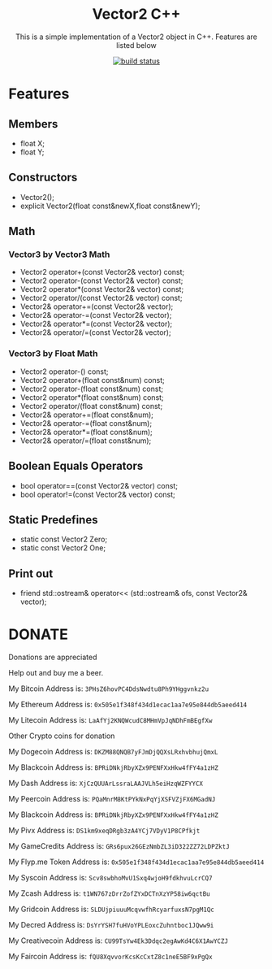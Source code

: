 <h1 align="center">Vector2 C++</h1>

<p align="center">This is a simple implementation of a Vector2 object in C++. Features are listed below</p>

<p align="center">
    <a href="https://travis-ci.org/kdjstudios/Vector2">
        <img src="https://travis-ci.org/kdjstudios/Vector2.svg?branch=master" alt="build status">
    </a>
</p>

# Features

## Members

* float X;
* float Y;

## Constructors

* Vector2();
* explicit Vector2(float const&newX,float const&newY);

## Math

### Vector3 by Vector3 Math

* Vector2		operator+(const Vector2& vector) const;
* Vector2		operator-(const Vector2& vector) const;
* Vector2		operator*(const Vector2& vector) const;
* Vector2		operator/(const Vector2& vector) const;
* Vector2&	operator+=(const Vector2& vector);
* Vector2&	operator-=(const Vector2& vector);
* Vector2&	operator*=(const Vector2& vector);
* Vector2&	operator/=(const Vector2& vector);

### Vector3 by Float Math

* Vector2		operator-() const;
* Vector2		operator+(float const&num) const;
* Vector2		operator-(float const&num) const;
* Vector2		operator*(float const&num) const;
* Vector2		operator/(float const&num) const;
* Vector2&	operator+=(float const&num);
* Vector2&	operator-=(float const&num);
* Vector2&	operator*=(float const&num);
* Vector2&	operator/=(float const&num);

## Boolean Equals Operators

* bool		operator==(const Vector2& vector) const;
* bool		operator!=(const Vector2& vector) const;

## Static Predefines

* static const Vector2 Zero;
* static const Vector2 One;

## Print out

* friend std::ostream& operator<< (std::ostream& ofs, const Vector2& vector);


# DONATE

Donations are appreciated 

Help out and buy me a beer.

My Bitcoin Address is: `3PHsZ6hovPC4DdsNwdtu8Ph9YHggvnkz2u`

My Ethereum Address is: `0x505e1f348f434d1ecac1aa7e95e844db5aeed414`

My Litecoin Address is: `LaAfYj2KNQWcudC8MHmVpJqNDhFmBEgfXw`

Other Crypto coins for donation

My Dogecoin Address is: `DKZM88QNQB7yFJmDjQQXsLRxhvbhujQmxL`

My Blackcoin Address is: `BPRiDNkjRbyXZx9PENFXxHkw4fFY4a1zHZ`

My Dash Address is: `XjCzQUUArLssraLAAJVLh5eiHzqWZFYYCX`

My Peercoin Address is: `PQaMnrM8KtPYkNxPqYjXSFVZjFX6MGadNJ`

My Blackcoin Address is: `BPRiDNkjRbyXZx9PENFXxHkw4fFY4a1zHZ`

My Pivx Address is: `DS1km9xeqDRgb3zA4YCj7VDyV1P8CPfkjt`

My GameCredits Address is: `GRs6pux26GEzNmbZL3iD322ZZ72LDPZktJ`

My Flyp.me Token Address is: `0x505e1f348f434d1ecac1aa7e95e844db5aeed414`

My Syscoin Address is: `Scv8swbhoMvU1Sxq4wjoH9fdkhvuLcrCQ7`

My Zcash Address is: `t1WN767zDrrZofZYxDCTnXzYP58iw6qctBu`

My Gridcoin Address is: `SLDUjpiuuuMcqvwfhRcyarfuxsN7pgM1Qc`

My Decred Address is: `DsYrYSH7fuHVoYPLEoxcZuhntboc1JQww9i`

My Creativecoin Address is: `CU99TsYw4Ek3Ddqc2egAwKd4C6X1AwYCZJ`

My Faircoin Address is: `fQU8XqvvorKcsKcCxtZ8c1neE5BF9xPgQx`
